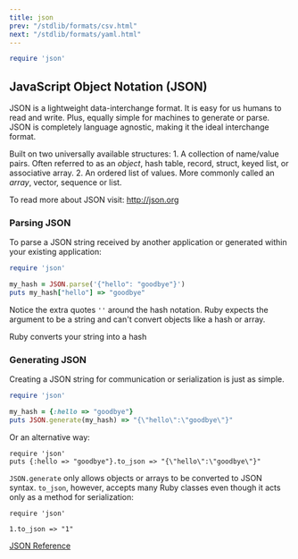 ```yaml
---
title: json
prev: "/stdlib/formats/csv.html"
next: "/stdlib/formats/yaml.html"
---
```



```ruby
require 'json'
```

## JavaScript Object Notation (JSON)[](#javascript-object-notation-json)

JSON is a lightweight data-interchange format. It is easy for us humans to read and write. Plus, equally simple for machines to generate or parse. JSON is completely language agnostic, making it the ideal interchange format.

Built on two universally available structures: 1. A collection of name/value pairs. Often referred to as an *object*, hash table, record, struct, keyed list, or associative array. 2. An ordered list of values. More commonly called an *array*, vector, sequence or list.

To read more about JSON visit: http://json.org

### Parsing JSON[](#parsing-json)

To parse a JSON string received by another application or generated within your existing application:


```ruby
require 'json'

my_hash = JSON.parse('{"hello": "goodbye"}')
puts my_hash["hello"] => "goodbye"
```

Notice the extra quotes `''` around the hash notation. Ruby expects the argument to be a string and can't convert objects like a hash or array.

Ruby converts your string into a hash

### Generating JSON[](#generating-json)

Creating a JSON string for communication or serialization is just as simple.


```ruby
require 'json'

my_hash = {:hello => "goodbye"}
puts JSON.generate(my_hash) => "{\"hello\":\"goodbye\"}"
```

Or an alternative way:


```
require 'json'
puts {:hello => "goodbye"}.to_json => "{\"hello\":\"goodbye\"}"
```

`JSON.generate` only allows objects or arrays to be converted to JSON syntax. `to_json`, however, accepts many Ruby classes even though it acts only as a method for serialization:


```
require 'json'

1.to_json => "1"
```

<a href='https://ruby-doc.org/stdlib-2.7.0/libdoc/json/rdoc/JSON.html' class='ruby-doc remote' target='_blank'>JSON Reference</a>




